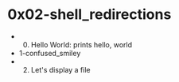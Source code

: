 # 0x02-shell_redirections
* 0. Hello World: prints hello, world
* 1-confused_smiley
* 2. Let's display a file  
